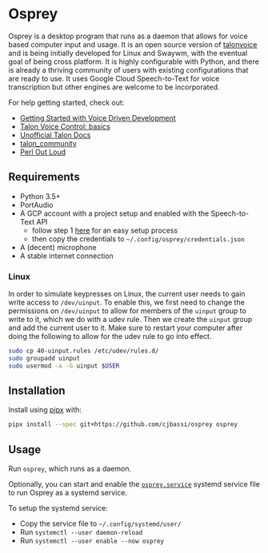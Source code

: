 # Osprey

Osprey is a desktop program that runs as a daemon that allows for voice based computer input and usage. It is an open source version of [talonvoice](https://talonvoice.com/) and is being initially developed for Linux and Swaywm, with the eventual goal of being cross platform. It is highly configurable with Python, and there is already a thriving community of users with existing configurations that are ready to use. It uses Google Cloud Speech-to-Text for voice transcription but other engines are welcome to be incorporated.

For help getting started, check out:

- [Getting Started with Voice Driven Development](https://whalequench.club/blog/2019/09/03/learning-to-speak-code.html)
- [Talon Voice Control: basics](https://www.youtube.com/watch?v=oB5TGMEhQp4&feature=youtu.be)
- [Unofficial Talon Docs](https://github.com/dwighthouse/unofficial-talonvoice-docs)
- [talon_community](https://github.com/dwiel/talon_community)
- [Perl Out Loud](https://www.youtube.com/watch?v=Mz3JeYfBTcY)

## Requirements

- Python 3.5+
- PortAudio
- A GCP account with a project setup and enabled with the Speech-to-Text API
	- follow step 1 [here](https://cloud.google.com/speech-to-text/docs/quickstart-client-libraries) for an easy setup process
	- then copy the credentials to `~/.config/osprey/credentials.json`
- A (decent) microphone
- A stable internet connection

### Linux

In order to simulate keypresses on Linux, the current user needs to gain write access to `/dev/uinput`. To enable this, we first need to change the permissions on `/dev/uinput` to allow for members of the `uinput` group to write to it, which we do with a udev rule. Then we create the `uinput` group and add the current user to it. Make sure to restart your computer after doing the following to allow for the udev rule to go into effect.

```bash
sudo cp 40-uinput.rules /etc/udev/rules.d/
sudo groupadd uinput
sudo usermod -a -G uinput $USER
```

## Installation

Install using [pipx](https://github.com/pipxproject/pipx) with:

```bash
pipx install --spec git+https://github.com/cjbassi/osprey osprey
```

## Usage

Run `osprey`, which runs as a daemon.

Optionally, you can start and enable the [`osprey.service`](./osprey.service) systemd service file to run Osprey as a systemd service.

To setup the systemd service:

- Copy the service file to `~/.config/systemd/user/`
- Run `systemctl --user daemon-reload`
- Run `systemctl --user enable --now osprey`
